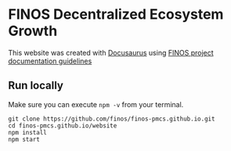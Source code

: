 # FINOS Decentralized Ecosystem Growth

This website was created with [Docusaurus](https://docusaurus.io/) using [FINOS project documentation guidelines](https://finosfoundation.atlassian.net/wiki/spaces/FDX/pages/844759075/Using+Docusaurus)

## Run locally

Make sure you can execute `npm -v` from your terminal.

```
git clone https://github.com/finos/finos-pmcs.github.io.git
cd finos-pmcs.github.io/website
npm install 
npm start
```

